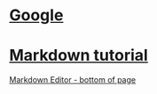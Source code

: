 #  [Google](https://google.com)
#  [Markdown tutorial](https://youtu.be/_PPWWRV6gbA?si=Bzb1w-Kr0nC_UhHv)
   [Markdown Editor - bottom of page](https://blog.webdevsimplified.com/2023-06/markdown-crash-course/)
